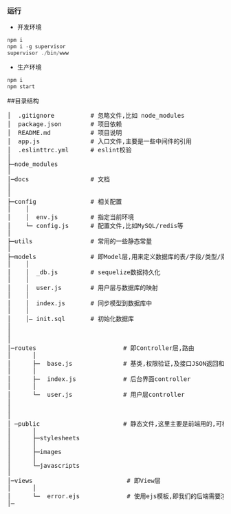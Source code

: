 ### 运行
+ 开发环境
```javascript
npm i
npm i -g supervisor
supervisor ./bin/www
```
+ 生产环境
```javascript
npm i
npm start
```
##目录结构
<pre>
│  .gitignore          # 忽略文件,比如 node_modules
│  package.json        # 项目依赖
│  README.md           # 项目说明
│  app.js              # 入口文件,主要是一些中间件的引用
│  .eslinttrc.yml      # eslint校验
│
├─node_modules
│
│─docs                 # 文档
│
│
├─config               # 相关配置
│    │
│    │  env.js         # 指定当前环境
│    └─ config.js      # 配置文件,比如MySQL/redis等
│
├─utils                # 常用的一些静态常量
│
├─models               # 即Model层,用来定义数据库的表/字段/类型/索引
│    │
│    │  _db.js         # sequelize数据持久化
│    │
│	 │	user.js        # 用户层与数据库的映射
│    │  
│    │  index.js       # 同步模型到数据库中
│    │                 
│    │— init.sql       # 初始化数据库  
│
│                                    
│ 
│─routes                        # 即Controller层,路由
│      │
│      ├─  base.js              # 基类,权限验证,及接口JSON返回和html返回的封装
│      │
│      ├─  index.js             # 后台界面controller
│      │
│      └─  user.js              # 用户层controller
│  
│  
│  
│ ─public                       # 静态文件,这里主要是前端用的,可根据自己的技术栈选型
│      │
│      ├─stylesheets
│      │
│      ├─images
│      │
│      └─javascripts
│  
│─views                          # 即View层
│      │
│      └─  error.ejs             # 使用ejs模板,即我们的后端需要渲染的html                                    
│─
</pre>